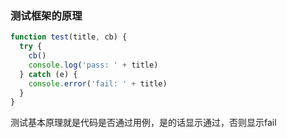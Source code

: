 ### 测试框架的原理

```javascript
function test(title, cb) {
  try {
    cb()
    console.log('pass: ' + title)
  } catch (e) {
    console.error('fail: ' + title)
  }
}
```



测试基本原理就是代码是否通过用例，是的话显示通过，否则显示fail